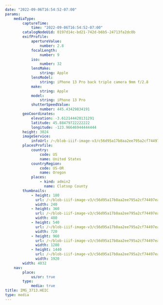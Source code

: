 ```yaml
---
date: "2022-09-06T16:54:52-07:00"
params:
    mediaType:
        captureTime:
            time: "2022-09-06T16:54:52-07:00"
        catalogNodeUid: 0197d14c-bd21-742d-b6b5-24713fa2dc0b
        exifProfile:
            apertureValue:
                number: 2.8
            focalLength:
                number: 9
            iso:
                number: 32
            lensMake:
                string: Apple
            lensModel:
                string: iPhone 13 Pro back triple camera 9mm f/2.8
            make:
                string: Apple
            model:
                string: iPhone 13 Pro
            shutterSpeedValue:
                number: 445.43429834191
        geoCoordinates:
            elevation: -3.612144420131291
            latitude: 45.88479722222222
            longitude: -123.96646944444444
        height: 3024
        imageService:
            infoUrl: /~/blob-iiif-image-v3/c56d95a17b8aa2ee795a2cf74497eaa2fc0dd8a185a93ff592b87fb0eaf8ef14/info.json
        placesProfile:
            country:
                code: US
                name: United States
            countryRegion:
                code: US-OR
                name: Oregon
            places:
                - kind: admin2
                  name: Clatsop County
        thumbnails:
            - height: 180
              url: /~/blob-iiif-image-v3/c56d95a17b8aa2ee795a2cf74497eaa2fc0dd8a185a93ff592b87fb0eaf8ef14/full/240%2C180/0/default.jpg
              width: 240
            - height: 360
              url: /~/blob-iiif-image-v3/c56d95a17b8aa2ee795a2cf74497eaa2fc0dd8a185a93ff592b87fb0eaf8ef14/full/480%2C360/0/default.jpg
              width: 480
            - height: 540
              url: /~/blob-iiif-image-v3/c56d95a17b8aa2ee795a2cf74497eaa2fc0dd8a185a93ff592b87fb0eaf8ef14/full/720%2C540/0/default.jpg
              width: 720
            - height: 960
              url: /~/blob-iiif-image-v3/c56d95a17b8aa2ee795a2cf74497eaa2fc0dd8a185a93ff592b87fb0eaf8ef14/full/1280%2C960/0/default.jpg
              width: 1280
            - height: 1440
              url: /~/blob-iiif-image-v3/c56d95a17b8aa2ee795a2cf74497eaa2fc0dd8a185a93ff592b87fb0eaf8ef14/full/1920%2C1440/0/default.jpg
              width: 1920
        width: 4032
    nav:
        place:
            us/or: true
        type:
            media: true
title: IMG_3713.HEIC
type: media
---
```

